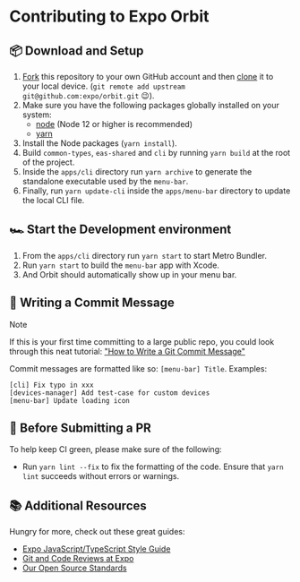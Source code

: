# Contributing to Expo Orbit

## 📦 Download and Setup

1. [Fork](https://help.github.com/articles/fork-a-repo/) this repository to your own GitHub account and then [clone](https://help.github.com/articles/cloning-a-repository/) it to your local device. (`git remote add upstream git@github.com:expo/orbit.git` 😉).
2. Make sure you have the following packages globally installed on your system:
   - [node](https://nodejs.org/) (Node 12 or higher is recommended)
   - [yarn](https://yarnpkg.com/)
3. Install the Node packages (`yarn install`).
4. Build `common-types`, `eas-shared` and `cli` by running `yarn build` at the root of the project.
5. Inside the `apps/cli` directory run `yarn archive` to generate the standalone executable used by the `menu-bar`.
6. Finally, run `yarn update-cli` inside the `apps/menu-bar` directory to update the local CLI file.

## 🏎️ Start the Development environment

1. From the `apps/cli` directory run `yarn start` to start Metro Bundler.
2. Run `yarn start` to build the `menu-bar` app with Xcode.
3. And Orbit should automatically show up in your menu bar.

## 📝 Writing a Commit Message

> [!note]
> If this is your first time committing to a large public repo, you could look through this neat tutorial: ["How to Write a Git Commit Message"](https://chris.beams.io/posts/git-commit/)

Commit messages are formatted like so: `[menu-bar] Title`. Examples:

```
[cli] Fix typo in xxx
[devices-manager] Add test-case for custom devices
[menu-bar] Update loading icon
```

## 🔎 Before Submitting a PR

To help keep CI green, please make sure of the following:

- Run `yarn lint --fix` to fix the formatting of the code. Ensure that `yarn lint` succeeds without errors or warnings.

## 📚 Additional Resources

Hungry for more, check out these great guides:

- [Expo JavaScript/TypeScript Style Guide](https://github.com/expo/expo/blob/master/guides/Expo%20JavaScript%20Style%20Guide.md)
- [Git and Code Reviews at Expo](https://github.com/expo/expo/blob/master/guides/Git%20and%20Code%20Reviews.md)
- [Our Open Source Standards](https://github.com/expo/expo/blob/master/guides/Our%20Open%20Source%20Standards.md)

